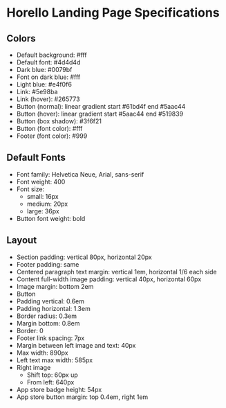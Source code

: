 # Horello Landing Page Specifications

## Colors

- Default background: #fff
- Default font: #4d4d4d
- Dark blue: #0079bf
- Font on dark blue: #fff
- Light blue: #e4f0f6
- Link: #5e98ba
- Link (hover): #265773
- Button (normal): linear gradient start #61bd4f end #5aac44
- Button (hover): linear gradient start #5aac44 end #519839
- Button (box shadow): #3f6f21
- Button (font color): #fff
- Footer (font color): #999

## Default Fonts

- Font family: Helvetica Neue, Arial, sans-serif
- Font weight: 400
- Font size:
  - small: 16px
  - medium: 20px
  - large: 36px
- Button font weight: bold

## Layout

- Section padding: vertical 80px, horizontal 20px
- Footer padding: same
- Centered paragraph text margin: vertical 1em, horizontal 1/6 each side
- Content full-width image padding: vertical 40px, horizontal 60px
- Image margin: bottom 2em
- Button
 - Padding vertical: 0.6em
 - Padding horizontal: 1.3em
 - Border radius: 0.3em
 - Margin bottom: 0.8em
 - Border: 0
- Footer link spacing: 7px
- Margin between left image and text: 40px
- Max width: 890px
- Left text max width: 585px
- Right image
  - Shift top: 60px up
  - From left: 640px
- App store badge height: 54px
- App store button margin: top 0.4em, right 1em
